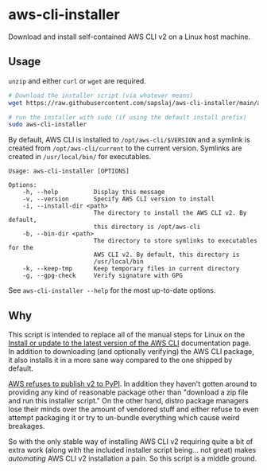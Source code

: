 # aws-cli-installer

Download and install self-contained AWS CLI v2 on a Linux host machine.

## Usage

`unzip` and either `curl` or `wget` are required.

```bash
# Download the installer script (via whatever means)
wget https://raw.githubusercontent.com/sapslaj/aws-cli-installer/main/aws-cli-installer

# run the installer with sudo (if using the default install prefix)
sudo aws-cli-installer
```

By default, AWS CLI is installed to `/opt/aws-cli/$VERSION` and a symlink is
created from `/opt/aws-cli/current` to the current version. Symlinks are
created in `/usr/local/bin/` for executables.

```plain
Usage: aws-cli-installer [OPTIONS]

Options:
    -h, --help          Display this message
    -v, --version       Specify AWS CLI version to install
    -i, --install-dir <path>
                        The directory to install the AWS CLI v2. By default,
                        this directory is /opt/aws-cli
    -b, --bin-dir <path>
                        The directory to store symlinks to executables for the
                        AWS CLI v2. By default, this directory is
                        /usr/local/bin
    -k, --keep-tmp      Keep temporary files in current directory
    -g, --gpg-check     Verify signature with GPG
```

See `aws-cli-installer --help` for the most up-to-date options.

## Why

This script is intended to replace all of the manual steps for Linux on the
[Install or update to the latest version of the AWS
CLI](https://docs.aws.amazon.com/cli/latest/userguide/getting-started-install.html)
documentation page. In addition to downloading (and optionally verifying) the
AWS CLI package, it also installs it in a more sane way compared to the one
shipped by default.

[AWS refuses to publish v2 to
PyPI](https://github.com/aws/aws-cli/issues/4947). In addition they haven't
gotten around to providing any kind of reasonable package other than "download
a zip file and run this installer script." On the other hand, distro package
managers lose their minds over the amount of vendored stuff and either refuse
to even attempt packaging it or try to un-bundle everything which cause weird
breakages.

So with the only stable way of installing AWS CLI v2 requiring quite a bit of
extra work (along with the included installer script being... not great) makes
_automating_ AWS CLI v2 installation a pain. So this script is a middle ground.
